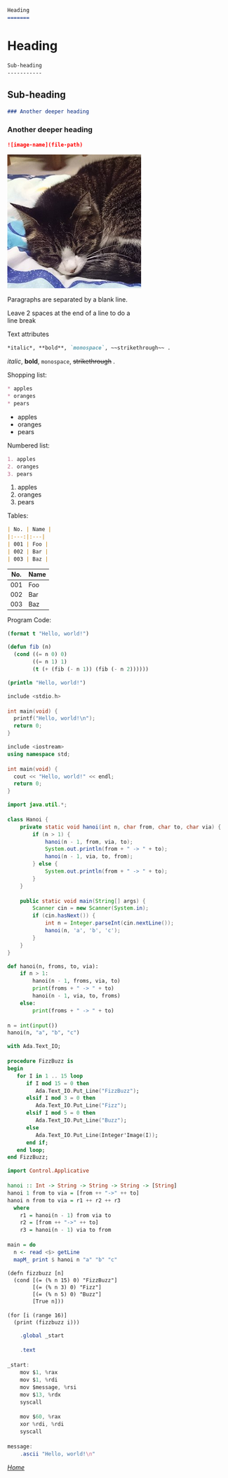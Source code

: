 ```markdown
Heading
=======
```

Heading
=======

```markdown
Sub-heading
-----------
```

Sub-heading
-----------

```markdown
### Another deeper heading
```

### Another deeper heading

```markdown
![image-name](file-path)
```

![cat](https://github.com/fireflower0/react-gh-pages-lisp/blob/master/src/Pages/Blogs/Sample/cat.jpg?raw=true)

Paragraphs are separated
by a blank line.

Leave 2 spaces at the end of a line to do a  
line break

Text attributes

```markdown
*italic*, **bold**, `monospace`, ~~strikethrough~~ .
```

*italic*, **bold**, 
`monospace`, ~~strikethrough~~ .

Shopping list:

```markdown
* apples
* oranges
* pears
```

  * apples
  * oranges
  * pears

Numbered list:

```markdown
1. apples
2. oranges
3. pears
```

  1. apples
  2. oranges
  3. pears

Tables:

```markdown
| No. | Name |
|:---:|:---|
| 001 | Foo |
| 002 | Bar |
| 003 | Baz |
```

| No. | Name |
|:---:|:---|
| 001 | Foo |
| 002 | Bar |
| 003 | Baz |

Program Code:

```commonlisp
(format t "Hello, world!")
```

```commonlisp
(defun fib (n)
  (cond ((= n 0) 0)
        ((= n 1) 1)
        (t (+ (fib (- n 1)) (fib (- n 2))))))
```

```clojure
(println "Hello, world!")
```

```c
include <stdio.h>

int main(void) {
  printf("Hello, world!\n");
  return 0;
}
```

```cpp
include <iostream>
using namespace std;

int main(void) {
  cout << "Hello, world!" << endl;
  return 0;
}
```

```java
import java.util.*;

class Hanoi {
    private static void hanoi(int n, char from, char to, char via) {
        if (n > 1) {
            hanoi(n - 1, from, via, to);
            System.out.println(from + " -> " + to);
            hanoi(n - 1, via, to, from);
        } else {
            System.out.println(from + " -> " + to);
        }
    }

    public static void main(String[] args) {
        Scanner cin = new Scanner(System.in);
        if (cin.hasNext()) {
            int n = Integer.parseInt(cin.nextLine());
            hanoi(n, 'a', 'b', 'c');
        }
    }
}
```

```python
def hanoi(n, froms, to, via):
    if n > 1:
        hanoi(n - 1, froms, via, to)
        print(froms + " -> " + to)
        hanoi(n - 1, via, to, froms)
    else:
        print(froms + " -> " + to)

n = int(input())
hanoi(n, "a", "b", "c")
```

```ada
with Ada.Text_IO;

procedure FizzBuzz is
begin
   for I in 1 .. 15 loop
      if I mod 15 = 0 then
         Ada.Text_IO.Put_Line("FizzBuzz");
      elsif I mod 3 = 0 then
         Ada.Text_IO.Put_Line("Fizz");
      elsif I mod 5 = 0 then
         Ada.Text_IO.Put_Line("Buzz");
      else
         Ada.Text_IO.Put_Line(Integer'Image(I));
      end if;
   end loop;
end FizzBuzz;
```

```haskell
import Control.Applicative

hanoi :: Int -> String -> String -> String -> [String]
hanoi 1 from to via = [from ++ "->" ++ to]
hanoi n from to via = r1 ++ r2 ++ r3
  where
    r1 = hanoi(n - 1) from via to
    r2 = [from ++ "->" ++ to]
    r3 = hanoi(n - 1) via to from

main = do
  n <- read <$> getLine
  mapM_ print $ hanoi n "a" "b" "c"
```

```hy
(defn fizzbuzz [n]
  (cond [(= (% n 15) 0) "FizzBuzz"]
        [(= (% n 3) 0) "Fizz"]
        [(= (% n 5) 0) "Buzz"]
        [True n]))

(for [i (range 16)]
  (print (fizzbuzz i)))
```

```as
    .global _start

    .text

_start:
    mov $1, %rax
    mov $1, %rdi
    mov $message, %rsi
    mov $13, %rdx
    syscall

    mov $60, %rax
    xor %rdi, %rdi
    syscall

message:
    .ascii "Hello, world!\n"
```

[*Home*](https://fireflower0.github.io/react-gh-pages-lisp/index.html)
